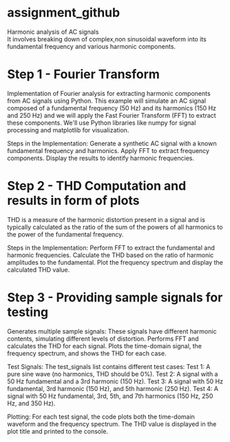 # assignment_github
Harmonic analysis of AC signals
<br>
It involves breaking down of complex,non sinusoidal waveform into its fundamental frequency and various harmonic components.

# Step 1 - Fourier Transform
Implementation of Fourier analysis for extracting harmonic components from AC signals using Python. This example will simulate an AC signal composed of a fundamental frequency (50 Hz) and its harmonics (150 Hz and 250 Hz) and we will apply the Fast Fourier Transform (FFT) to extract these components.
We'll use Python libraries like numpy for signal processing and matplotlib for visualization.

Steps in the Implementation:
Generate a synthetic AC signal with a known fundamental frequency and harmonics.
Apply FFT to extract frequency components.
Display the results to identify harmonic frequencies.

# Step 2 - THD Computation and results in form of plots
THD is a measure of the harmonic distortion present in a signal and is typically calculated as the ratio of the sum of the powers of all harmonics to the power of the fundamental frequency.

Steps in the Implementation:
Perform FFT to extract the fundamental and harmonic frequencies.
Calculate the THD based on the ratio of harmonic amplitudes to the fundamental.
Plot the frequency spectrum and display the calculated THD value.

# Step 3 - Providing sample signals for testing
Generates multiple sample signals: These signals have different harmonic contents, simulating different levels of distortion.
Performs FFT and calculates the THD for each signal.
Plots the time-domain signal, the frequency spectrum, and shows the THD for each case.

Test Signals:
The test_signals list contains different test cases:
Test 1: A pure sine wave (no harmonics, THD should be 0%).
Test 2: A signal with a 50 Hz fundamental and a 3rd harmonic (150 Hz).
Test 3: A signal with 50 Hz fundamental, 3rd harmonic (150 Hz), and 5th harmonic (250 Hz).
Test 4: A signal with 50 Hz fundamental, 3rd, 5th, and 7th harmonics (150 Hz, 250 Hz, and 350 Hz).

Plotting:
For each test signal, the code plots both the time-domain waveform and the frequency spectrum. The THD value is displayed in the plot title and printed to the console.
